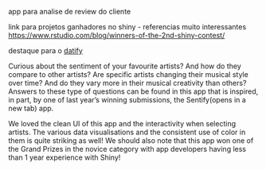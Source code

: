 app para analise de review do cliente

link para projetos ganhadores no shiny - referencias muito interessantes
https://www.rstudio.com/blog/winners-of-the-2nd-shiny-contest/


destaque para o [datify](https://kneijenhuijs.shinyapps.io/Datify/)

Curious about the sentiment of your favourite artists? And how do they compare to other artists? Are specific artists changing their musical style over time? And do they vary more in their musical creativity than others? Answers to these type of questions can be found in this app that is inspired, in part, by one of last year’s winning submissions, the Sentify(opens in a new tab) app.

We loved the clean UI of this app and the interactivity when selecting artists. The various data visualisations and the consistent use of color in them is quite striking as well! We should also note that this app won one of the Grand Prizes in the novice category with app developers having less than 1 year experience with Shiny!
